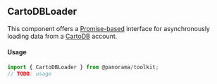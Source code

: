 ## CartoDBLoader

This component offers a [Promise-based](https://developer.mozilla.org/en-US/docs/Web/JavaScript/Reference/Global_Objects/Promise) interface for asynchronously loading data from a [CartoDB](https://cartodb.com/) account.

#### Usage
```js
import { CartoDBLoader } from @panorama/toolkit;
// TODO: usage
```
